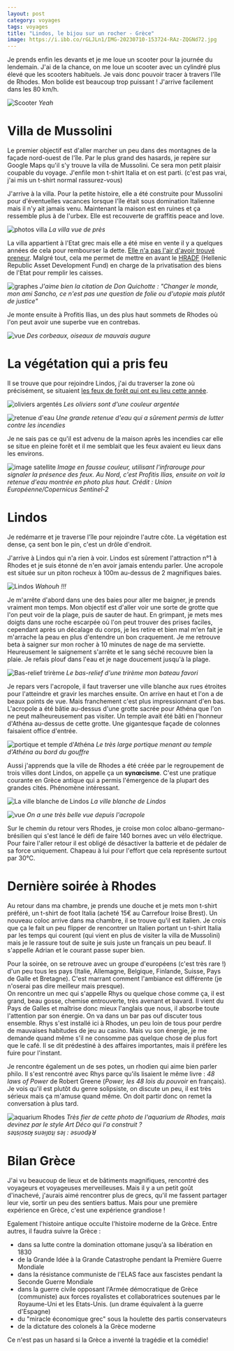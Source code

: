 ```yaml
---
layout: post 
category: voyages
tags: voyages
title: "Lindos, le bijou sur un rocher - Grèce"
image: https://i.ibb.co/rGLJLn1/IMG-20230710-153724-RAz-ZQGNd72.jpg
---
```


Je prends enfin les devants et je me loue un scooter pour la journée du lendemain. J'ai de la chance, on me loue un scooter avec un cylindré plus élevé que les scooters habituels. Je vais donc pouvoir tracer à travers l'île de Rhodes. Mon bolide est beaucoup trop puissant ! J'arrive facilement dans les 80 km/h.

![Scooter](https://i.ibb.co/qC57G7C/IMG-20230710-095834-Qf640-PHa5-G.jpg)
_Yeah_

<!--more-->

# Villa de Mussolini

Le premier objectif est d'aller marcher un peu dans des montagnes de la façade nord-ouest de l'île. Par le plus grand des hasards, je repère sur Google Maps qu'il s'y trouve la villa de Mussolini. Ce sera mon petit plaisir coupable du voyage. J'enfile mon t-shirt Italia et on est parti. (c'est pas vrai, j'ai mis un t-shirt normal rassurez-vous)

J'arrive à la villa. Pour la petite histoire, elle a été construite pour Mussolini pour d'éventuelles vacances lorsque l'île était sous domination Italienne mais il n'y ait jamais venu. Maintenant la maison est en ruines et ça ressemble plus à de l'urbex. Elle est recouverte de graffitis peace and love.

![photos villa](https://i.ibb.co/JctwsJz/Villa-Musso.jpg)
_La villa vue de près_

La villa appartient à l'Etat grec mais elle a été mise en vente il y a quelques années de cela pour rembourser la dette. [Elle n'a pas l'air d'avoir trouvé preneur](https://greekreporter-com.translate.goog/2020/07/17/mussolinis-old-villa-on-rhodes-still-on-real-estate-market/?_x_tr_sl=en&_x_tr_tl=fr&_x_tr_hl=fr&_x_tr_pto=wapp&_x_tr_hist=true). 
Malgré tout, cela me permet de mettre en avant le [HRADF](https://en-m-wikipedia-org.translate.goog/wiki/Hellenic_Republic_Asset_Development_Fund?_x_tr_sl=en&_x_tr_tl=fr&_x_tr_hl=fr&_x_tr_pto=wapp) (Hellenic Republic Asset Development Fund) en charge de la privatisation des biens de l'Etat pour remplir les caisses. 

![graphes](https://i.ibb.co/tLCpd87/graphes.jpg)
_J'aime bien la citation de Don Quichotte : "Changer le monde, mon ami Sancho, ce n'est pas une question de folie ou d'utopie mais plutôt de justice"_

Je monte ensuite à Profitis Ilias, un des plus haut sommets de Rhodes où l'on peut avoir une superbe vue en contrebas.

![vue](https://i.ibb.co/9qBk0hw/IMG-20230710-120002-BUeve-Ee-X5a.jpg)
_Des corbeaux, oiseaux de mauvais augure_

# La végétation qui a pris feu

Il se trouve que pour rejoindre Lindos, j'ai du traverser la zone où précisément, se situaient [les feux de forêt qui ont eu lieu cette année](https://www.lemonde.fr/planete/article/2023/07/22/en-grece-sous-une-canicule-inedite-l-ile-de-rhodes-evacuee-en-urgence_6183020_3244.html). 

![oliviers argentés](https://i.ibb.co/86fc0zb/IMG-20230710-142026-u33q-VHef1j.jpg)
_Les oliviers sont d'une couleur argentée_

![retenue d'eau](https://i.ibb.co/f49Qtjt/IMG-20230710-143123-x-E4k-OFgd7w.jpg)
_Une grande retenue d'eau qui a sûrement permis de lutter contre les incendies_

Je ne sais pas ce qu'il est advenu de la maison après les incendies car elle se situe en pleine forêt et il me semblait que les feux avaient eu lieux dans les environs. 

![image satellite](https://i.ibb.co/6wxf1P9/rhodes-GREECE-WILDFIRE-credit-eu-copernicus-1392x1392.jpg)
_Image en fausse couleur, utilisant l'infrarouge pour signaler la présence des feux. Au Nord, c'est Profitis Ilias, ensuite on voit la retenue d'eau montrée en photo plus haut. Crédit : Union Européenne/Copernicus Sentinel-2_

# Lindos

Je redémarre et je traverse l'île pour rejoindre l'autre côte. La végétation est dense, ça sent bon le pin, c'est un drôle d'endroit. 

J'arrive à Lindos qui n'a rien à voir. Lindos est sûrement l'attraction n°1 à Rhodes et je suis étonné de n'en avoir jamais entendu parler. Une acropole est située sur un piton rocheux à 100m au-dessus de 2 magnifiques baies. 

![Lindos](https://i.ibb.co/rGLJLn1/IMG-20230710-153724-RAz-ZQGNd72.jpg)
_Wahouh !!!_

Je m'arrête d'abord dans une des baies pour aller me baigner, je prends vraiment mon temps. Mon objectif est d'aller voir une sorte de grotte que l'on peut voir de la plage, puis de sauter de haut. 
En grimpant, je mets mes doigts dans une roche escarpée où l'on peut trouver des prises faciles, cependant après un décalage du corps, je les retire et bien mal m'en fait je m'arrache la peau en plus d'entendre un bon craquement. Je me retrouve beta à saigner sur mon rocher à 10 minutes de nage de ma serviette. Heureusement le saignement s'arrête et le sang séché recouvre bien la plaie. 
Je refais plouf dans l'eau et je nage doucement jusqu'à la plage. 

![Bas-relief trirème](https://i.ibb.co/pfHrNZD/IMG-20230710-182958-s-Qd-JI7-A65-Q.jpg)
_Le bas-relief d'une trirème mon bateau favori_


Je repars vers l'acropole, il faut traverser une ville blanche aux rues étroites pour l'atteindre et gravir les marches ensuite. On arrive en haut et l'on a de beaux points de vue. Mais franchement c'est plus impressionnant d'en bas. L'acropole a été bâtie au-dessus d'une grotte sacrée pour Athéna que l'on ne peut malheureusement pas visiter. Un temple avait été bâti en l'honneur d'Athéna au-dessus de cette grotte. Une gigantesque façade de colonnes faisaient office d'entrée.  

![portique et temple d'Athéna](https://i.ibb.co/LSPyRrZ/temple-athena.jpg)
_Le très large portique menant au temple d'Athéna au bord du gouffre_

Aussi j'apprends que la ville de Rhodes a été créée par le regroupement de trois villes dont Lindos, on appelle ça un **synœcisme**. C'est une pratique courante en Grèce antique qui a permis l'émergence de la plupart des grandes cités. Phénomène intéressant. 

![La ville blanche de Lindos](https://i.ibb.co/ckx7j0W/IMG-20230710-183328-b-KJgc-Tay3-V.jpg)
_La ville blanche de Lindos_

![vue](https://i.ibb.co/hFYX1cQ/IMG-20230710-182435-r9-Ew-YY3-J6c.jpg)
_On a une très belle vue depuis l'acropole_

Sur le chemin du retour vers Rhodes, je croise mon coloc albano-germano-brésilien qui s'est lancé le défi de faire 140 bornes avec un vélo électrique. Pour faire l'aller retour il est obligé de désactiver la batterie et de pédaler de sa force uniquement. Chapeau à lui pour l'effort que cela représente surtout par 30°C.

# Dernière soirée à Rhodes 

Au retour dans ma chambre, je prends une douche et je mets mon t-shirt préféré, un t-shirt de foot Italia (acheté 15€ au Carrefour Iroise Brest). Un nouveau coloc arrive dans ma chambre, il se trouve qu'il est italien. Je crois que ça le fait un peu flipper de rencontrer un Italien portant un t-shirt Italia par les temps qui courent (qui vient en plus de visiter la villa de Mussolini) mais je le rassure tout de suite je suis juste un français un peu beauf. Il s'appelle Adrian et le courant passe super bien. 

Pour la soirée, on se retrouve avec un groupe d'européens (c'est très rare !) d'un peu tous les pays (Italie, Allemagne, Belgique, Finlande, Suisse, Pays de Galle et Bretagne). C'est marrant comment l'ambiance est différente (je n'oserai pas dire meilleur mais presque).  
On rencontre un mec qui s'appelle Rhys ou quelque chose comme ça, il est grand, beau gosse, chemise entrouverte, très avenant et bavard. Il vient du Pays de Galles et maîtrise donc mieux l'anglais que nous, il absorbe toute l'attention par son énergie. On va dans un bar pas ouf discuter tous ensemble. Rhys s'est installé ici à Rhodes, un peu loin de tous pour perdre de mauvaises habitudes de jeu au casino. Mais vu son énergie, je me demande quand même s'il ne consomme pas quelque chose de plus fort que le café. Il se dit prédestiné à des affaires importantes, mais il préfère les fuire pour l'instant. 

Je rencontre également un de ses potes, un rhodien qui aime bien parler philo. Il s'est rencontré avec Rhys parce qu'ils lisaient le même livre : _48 laws of Power_ de Robert Greene (_Power, les 48 lois du pouvoir_ en français). Je vois qu'il est plutôt du genre solipsiste, on discute un peu, il est très sérieux mais ça m'amuse quand même. On doit partir donc on remet la conversation à plus tard. 

![aquarium Rhodes](https://i.ibb.co/z5G6hTp/IMG-20230708-193547-Ax36y65-R1r.jpg)
_Très fier de cette photo de l'aquarium de Rhodes, mais devinez par le style Art Déco qui l'a construit ?  
sǝʇsᴉɔsɐɟ suǝᴉןɐʇᴉ sǝן : ǝsuodǝ̗ꓤ_

# Bilan Grèce

J'ai vu beaucoup de lieux et de bâtiments magnifiques, rencontré des voyageurs et voyageuses merveilleuses. Mais il y a un petit goût d'inachevé, j'aurais aimé rencontrer plus de grecs, qu'il me fassent partager leur vie, sortir un peu des sentiers battus. Mais pour une première expérience en Grèce, c'est une expérience grandiose !

Egalement l'histoire antique occulte l'histoire moderne de la Grèce.
Entre autres, il faudra suivre la Grèce :  

- dans sa lutte contre la domination ottomane jusqu'à sa libération en 1830
- de la Grande Idée à la Grande Catastrophe pendant la Première Guerre Mondiale
- dans la résistance communiste de l'ELAS face aux fascistes pendant la Seconde Guerre Mondiale
- dans la guerre civile opposant l'Armée démocratique de Grèce (communiste) aux forces royalistes et collaboratrices soutenues par le Royaume-Uni et les Etats-Unis. (un drame équivalent à la guerre d'Espagne)
- du "miracle économique grec" sous la houlette des partis conservateurs
- de la dictature des colonels à la Grèce moderne

Ce n'est pas un hasard si la Grèce a inventé la tragédie et la comédie!


